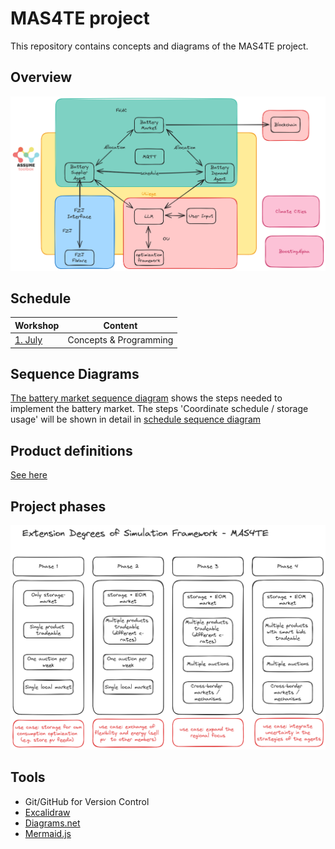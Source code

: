 # MAS4TE project

This repository contains concepts and diagrams of the MAS4TE project.

## Overview

![MAS4TE project overview](./media/mas4te-overview.png)

## Schedule

| Workshop | Content |
|----------|---------|
| [1. July](./2025-07-01-workshop/README.md)  | Concepts & Programming  |

## Sequence Diagrams
[The battery market sequence diagram](./storage_market_seq_diagram.md) shows the steps needed to implement the battery market. The steps 'Coordinate schedule / storage usage' will be shown in detail in [schedule sequence diagram](./schedule_seq_diagram.md)


## Product definitions
[See here](./virtual_products.md)

## Project phases

![MAS4TE](./media/mas4te-configuration-phase-fhac.png)


## Tools

- Git/GitHub for Version Control
- [Excalidraw](https://draw.nowum.fh-aachen.de/)
- [Diagrams.net](https://app.diagrams.net/)
- [Mermaid.js](https://mermaid.live/)

